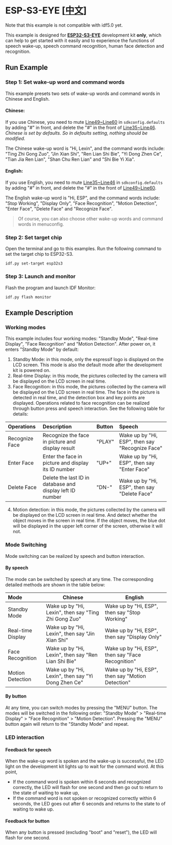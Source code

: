 # ESP-S3-EYE [[中文](./README_CN.md)]

Note that this example is not compatible with idf5.0 yet.

This example is designed for [**ESP32-S3-EYE**](https://www.espressif.com/zh-hans/products/devkits) development kit **only**, which can help to get started with it easily and to experience the functions of speech wake-up, speech command recognition, human face detection and recognition.



## Run Example

### Step 1: Set wake-up word and command words

This example presets two sets of wake-up words and command words in Chinese and English.

#### Chinese:

If you use Chinese, you need to mute [Line49~Line60](./sdkconfig.defaults#L49) in `sdkconfig.defaults` by adding "#" in front, and delete the "#" in the front of [Line35~Line46](./sdkconfig.defaults#L35). *Chinese is set by defaults. So in defaults setting, nothing should be modified.*

The Chinese wake-up word is "Hi, Lexin", and the command words include: "Ting Zhi Gong Zuo", "Jin Xian Shi", "Ren Lian Shi Bie", "Yi Dong Zhen Ce", "Tian Jia Ren Lian", "Shan Chu Ren Lian" and "Shi Bie Yi Xia".

#### English:

If you use English, you need to mute [Line35~Line46](./sdkconfig.defaults#L35) in `sdkconfig.defaults` by adding "#" in front, and delete the "#" in the front of [Line49~Line60](./sdkconfig.defaults#L49).

The English wake-up word is "Hi, ESP", and the command words include: "Stop Working", "Display Only", "Face Recognition", "Motion Detection", "Enter Face", "Delete Face" and "Recognize Face".

> Of course, you can also choose other wake-up words and command words in menuconfig.



### Step 2: Set target chip

Open the terminal and go to this examples. Run the following command to set the target chip to ESP32-S3.

```shell
idf.py set-target esp32s3
```



### Step 3: Launch and monitor

Flash the program and launch IDF Monitor:

```shell
idf.py flash monitor
```



## Example Description

### Working modes

This example includes four working modes: "Standby Mode", "Real-time Display", "Face Recognition" and "Motion Detection". After power on, it enters "Standby Mode" by default:

1. Standby Mode: in this mode, only the espressif logo is displayed on the LCD screen. This mode is also the default mode after the development kit is powered on.
1. Real-time Display: in this mode, the pictures collected by the camera will be displayed on the LCD screen in real time.
1. Face Recognition: in this mode, the pictures collected by the camera will be displayed on the LCD screen in real time. The face in the picture is detected in real time, and the detection box and key points are displayed. Operations related to face recognition can be realized through button press and speech interaction. See the following table for details:

| Operations     | Description                                               | Button | Speech                                          |
| :------------- | :-------------------------------------------------------- | :----- | :---------------------------------------------- |
| Recognize Face | Recognize the face in picture and display result          | "PLAY" | Wake up by "Hi, ESP", then say "Recognize Face" |
| Enter Face     | Enter the face in picture and display its ID number       | "UP+"  | Wake up by "Hi, ESP", then say "Enter Face"     |
| Delete Face    | Delete the last ID in database and display left ID number | "DN-"  | Wake up by "Hi, ESP", then say "Delete Face"    |

4. Motion detection: in this mode, the pictures collected by the camera will be displayed on the LCD screen in real time. And detect whether the object moves in the screen in real time. If the object moves, the blue dot will be displayed in the upper left corner of the screen, otherwise it will not.



### Mode Switching

Mode switching can be realized by speech and button interaction.



#### By speech

The mode can be switched by speech at any time. The corresponding detailed methods are shown in the table below:

| Mode              | Chinese                                              | English                                           |
| :---------------- | ---------------------------------------------------- | ------------------------------------------------- |
| Standby Mode      | Wake up by "Hi, Lexin", then say "Ting Zhi Gong Zuo" | Wake up by "Hi, ESP", then say "Stop Working"     |
| Real-time Display | Wake up by "Hi, Lexin", then say "Jin Xian Shi"      | Wake up by "Hi, ESP", then say "Display Only"     |
| Face Recognition  | Wake up by "Hi, Lexin", then say "Ren Lian Shi Bie"  | Wake up by "Hi, ESP", then say "Face Recognition" |
| Motion Detection  | Wake up by "Hi, Lexin", then say "Yi Dong Zhen Ce"   | Wake up by "Hi, ESP", then say "Motion Detection" |



#### By button

At any time, you can switch modes by pressing the "MENU" button. The modes will be switched in the following order: "Standby Mode" > "Real-time Display" > "Face Recognition" > "Motion Detection". Pressing the "MENU" button again will return to the "Standby Mode" and repeat.



### LED interaction

#### Feedback for speech

When the wake-up word is spoken and the wake-up is successful, the LED light on the development kit lights up to wait for the command word. At this point,

- If the command word is spoken within 6 seconds and recognized correctly, the LED will flash for one second and then go out to return to the state of waiting to wake up,
- If the command word is not spoken or recognized correctly within 6 seconds, the LED goes out after 6 seconds and returns to the state to of waiting to wake up.



#### Feedback for button

When any button is pressed (excluding "boot" and "reset"), the LED will flash for one second.